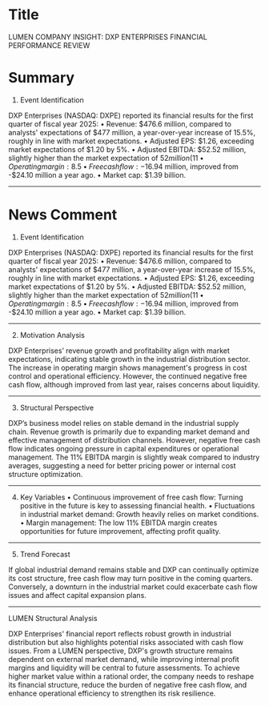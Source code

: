 # Title
LUMEN COMPANY INSIGHT: DXP ENTERPRISES FINANCIAL PERFORMANCE REVIEW

# Summary
1. Event Identification

DXP Enterprises (NASDAQ: DXPE) reported its financial results for the first quarter of fiscal year 2025:
   • Revenue: $476.6 million, compared to analysts' expectations of $477 million, a year-over-year increase of 15.5%, roughly in line with market expectations.
   • Adjusted EPS: $1.26, exceeding market expectations of $1.20 by 5%.
   • Adjusted EBITDA: $52.52 million, slightly higher than the market expectation of $52 million (11% margin, outperforming by 1%).
   • Operating margin: 8.5%, a significant increase from 7.1% in the same period last year.
   • Free cash flow: -$16.94 million, improved from -$24.10 million a year ago.
   • Market cap: $1.39 billion.

---

# News Comment
1. Event Identification

DXP Enterprises (NASDAQ: DXPE) reported its financial results for the first quarter of fiscal year 2025:
   • Revenue: $476.6 million, compared to analysts' expectations of $477 million, a year-over-year increase of 15.5%, roughly in line with market expectations.
   • Adjusted EPS: $1.26, exceeding market expectations of $1.20 by 5%.
   • Adjusted EBITDA: $52.52 million, slightly higher than the market expectation of $52 million (11% margin, outperforming by 1%).
   • Operating margin: 8.5%, a significant increase from 7.1% in the same period last year.
   • Free cash flow: -$16.94 million, improved from -$24.10 million a year ago.
   • Market cap: $1.39 billion.

---

2. Motivation Analysis

DXP Enterprises’ revenue growth and profitability align with market expectations, indicating stable growth in the industrial distribution sector. The increase in operating margin shows management's progress in cost control and operational efficiency. However, the continued negative free cash flow, although improved from last year, raises concerns about liquidity.

---

3. Structural Perspective

DXP’s business model relies on stable demand in the industrial supply chain. Revenue growth is primarily due to expanding market demand and effective management of distribution channels. However, negative free cash flow indicates ongoing pressure in capital expenditures or operational management. The 11% EBITDA margin is slightly weak compared to industry averages, suggesting a need for better pricing power or internal cost structure optimization.

---

4. Key Variables
   • Continuous improvement of free cash flow: Turning positive in the future is key to assessing financial health.
   • Fluctuations in industrial market demand: Growth heavily relies on market conditions.
   • Margin management: The low 11% EBITDA margin creates opportunities for future improvement, affecting profit quality.

---

5. Trend Forecast

If global industrial demand remains stable and DXP can continually optimize its cost structure, free cash flow may turn positive in the coming quarters. Conversely, a downturn in the industrial market could exacerbate cash flow issues and affect capital expansion plans.

---

LUMEN Structural Analysis

DXP Enterprises' financial report reflects robust growth in industrial distribution but also highlights potential risks associated with cash flow issues. From a LUMEN perspective, DXP's growth structure remains dependent on external market demand, while improving internal profit margins and liquidity will be central to future assessments. To achieve higher market value within a rational order, the company needs to reshape its financial structure, reduce the burden of negative free cash flow, and enhance operational efficiency to strengthen its risk resilience.
